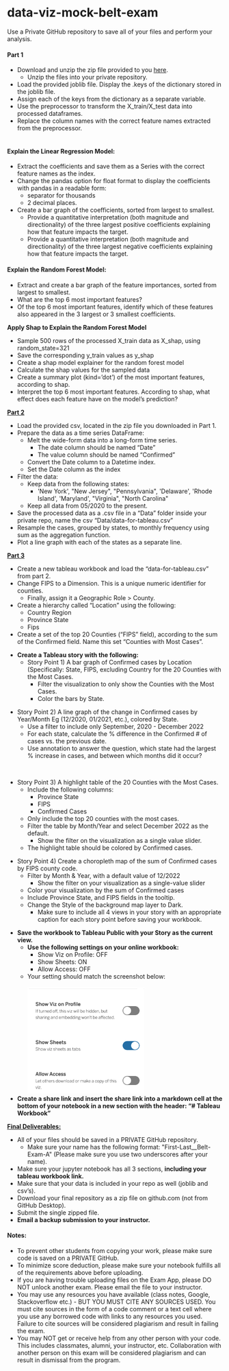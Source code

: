 # data-viz-mock-belt-exam

<p>
Use a Private GitHub repository to save all of your files and perform your analysis.
</p>
<h4>Part 1</h4>


<ul>

<li>Download and unzip the zip file provided to you <a href="https://drive.google.com/file/d/1qszDl9TklrXD1kHuu7vtJXsEm2lwbIQ-/view?usp=share_link">here</a>. 
<ul>
 
<li>Unzip the files into your private repository.
</li> 
</ul>

<li>Load the provided joblib file. Display the .keys of the dictionary stored in the joblib file.

<li>Assign each of the keys from the dictionary as a separate variable.

<li>Use the preprocessor to transform the X_train/X_test data into processed dataframes. 

<li>Replace the column names with the correct feature names extracted from the preprocessor.<br><br>
</li>
</ul>
<h4>Explain the Linear Regression Model:</h4>


<ul>

<li>Extract the coefficients and save them as a Series with the correct feature names as the index.

<li>Change the pandas option for float format to display the coefficients with pandas in a readable form: 
<ul>
 
<li> separator for thousands
 
<li>2 decimal places.
</li> 
</ul>

<li>Create a bar graph of the coefficients, sorted from largest to smallest. 
<ul>

<li>Provide a quantitative interpretation (both magnitude and directionality) of the three largest positive coefficients explaining how that feature impacts the target.

<li>Provide a quantitative interpretation (both magnitude and directionality)  of the three largest negative coefficients explaining how that feature impacts the target.
</li>
</ul>
</li>
</ul>
<h4>Explain the Random Forest Model:</h4>


<ul>

<li>Extract and create a bar graph of the feature importances, sorted from largest to smallest. 

<li>What are the top 6 most important features? 

<li>Of the top 6 most important features, identify which of these features also appeared in the 3 largest or 3 smallest coefficients. 
</li>
</ul>
<p>
<strong>Apply Shap to Explain the Random Forest Model</strong>
</p>
<ul>

<li>Sample 500 rows of the processed X_train data as X_shap, using random_state=321

<li>Save the corresponding y_train values as y_shap

<li>Create a shap model explainer for the random forest model

<li>Calculate the shap values for the sampled data

<li>Create a summary plot (kind=’dot’) of the most important features, according to shap.

<li>Interpret the top 6 most important features. According to shap, what effect does each feature have on the model’s prediction?
</li>
</ul>
<p>
<strong><span style="text-decoration:underline;">Part 2</span></strong>
</p>
<ul>

<li>Load the provided csv, located in the zip file you downloaded in Part 1.

<li>Prepare the data as a time series DataFrame: 
<ul>
 
<li>Melt the wide-form data into a long-form time series.  
<ul>
  
<li>The date column should be named “Date”
  
<li>The value column should be named “Confirmed”
</li>  
</ul>
 
<li>Convert the Date column to a Datetime index.
 
<li>Set the Date column as the index
</li> 
</ul>

<li>Filter the data: 
<ul>
 
<li>Keep data from the following states:   
<ul>
  
<li> 'New York', "New Jersey", "Pennsylvania", 'Delaware', 'Rhode Island', 'Maryland', "Virginia", "North Carolina"
</li>  
</ul>
 
<li>Keep all data from 05/2020 to the present.
</li> 
</ul>

<li>Save the processed data as a  .csv file in a “Data” folder inside your private repo, name the csv “Data/data-for-tableau.csv”

<li>Resample the cases, grouped by states, to monthly frequency using sum as the aggregation function.

<li>Plot a line graph with each of the states as a separate line.
</li>
</ul>
<p>
<strong><span style="text-decoration:underline;">Part 3</span></strong>
</p>
<ul>

<li>Create a new tableau workbook and load the “data-for-tableau.csv” from part 2.

<li>Change FIPS to a Dimension. This is a unique numeric identifier for counties. 
<ul>
 
<li>Finally, assign it a Geographic Role > County.
</li> 
</ul>

<li>Create a hierarchy called “Location” using the following: 
<ul>
 
<li>Country Region
 
<li>Province State
 
<li>Fips
</li> 
</ul>

<li>Create a set of the top 20 Counties (“FIPS” field),  according to the sum of the Confirmed field. Name this set  “Counties with Most Cases”.
</li>
</ul>
<ul>

<li><strong>Create a Tableau story with the following:</strong> 
<ul>
 
<li>Story Point 1) A bar graph of Confirmed cases by Location (Specifically: State, FIPS, excluding Country for the 20 Counties with the Most Cases.  
<ul>
  
<li>Filter the visualization to only show the Counties with the Most Cases.
  
<li>Color the bars by State.
</li>  
</ul>
</li>  
</ul>
</li>  
</ul> 
<ul>
 
<li>Story Point 2) A line graph of the change in Confirmed cases by Year/Month Eg (12/2020, 01/2021, etc.), colored by State.  
<ul>
  
<li>Use a filter to include only September, 2020 - December 2022
  
<li>For each state, calculate the % difference in the Confirmed # of cases vs. the previous date.
  
<li>Use annotation to answer the question, which state had the largest % increase in cases, and between which months did it occur? 
</li>  
</ul>
</li>  
</ul>
<p>
<strong><br></strong>
</p> 
<ul>
 
<li>Story Point 3) A highlight table of the 20 Counties with the Most Cases.  
<ul>
  
<li>Include the following columns:   
<ul>
   
<li>Province State
   
<li>FIPS
   
<li>Confirmed Cases
</li>   
</ul>
  
<li>Only include the top 20 counties with the most cases.
  
<li>Filter the table by Month/Year and select December 2022 as the default.   
<ul>
   
<li>Show the filter on the visualization as a single value slider.
</li>   
</ul>
  
<li>The highlight table should be colored by Confirmed cases.
</li>  
</ul>
</li>  
</ul> 
<ul>
 
<li>Story Point 4) Create a choropleth map of the sum of Confirmed cases by FIPS county code.  
<ul>
  
<li>Filter by Month & Year, with a default value of 12/2022   
<ul>
   
<li>Show the filter on your visualization as a single-value slider
</li>   
</ul>
  
<li>Color your visualization by the sum of Confirmed cases
  
<li>Include Province State, and FIPS fields in the tooltip.
  
<li>Change the Style of the background map layer to Dark.
<ul>

<li>Make sure to include all 4 views in your story with an appropriate caption for each story point before saving your workbook.
</li>
</ul>
</li>
</ul>
</li>
</ul>
<ul>

<li><strong>Save the workbook to Tableau Public with your Story as the current view.</strong> 
<ul>
 
<li><strong>Use the following settings on your online workbook:</strong>  
<ul>
  
<li>Show Viz on Profile: OFF
  
<li>Show Sheets: ON
  
<li>Allow Access: OFF
</li>  
</ul>
 
<li>Your setting should match the screenshot below:<br><br>
<img src="images/image1.png" width="" alt="alt_text" title="image_tooltip">

</li> 
</ul>

<li><strong>Create a share link and insert the share link into a markdown cell at the bottom of your notebook in a new section with the header: “# Tableau Workbook”</strong>
</li>
</ul>
<p>
<strong><span style="text-decoration:underline;">Final Deliverables: </span></strong>
</p>
<ul>

<li>All of your files should be saved in a PRIVATE GitHub repository. 
<ul>
 
<li>Make sure your name has the following format: "First-Last__Belt-Exam-A" (Please make sure you use two underscores after your name).
</li> 
</ul>

<li>Make sure your jupyter notebook has all 3 sections, <strong>including your tableau workbook link.</strong>

<li>Make sure that your data is included in your repo as well (joblib and csv’s). 

<li>Download your final repository as a zip file on github.com (not from GitHub Desktop).

<li>Submit the single zipped file.

<li><strong>Email a backup submission to your instructor.</strong>
</li>
</ul>
<h4>Notes:</h4>


<ul>

<li>To prevent other students from copying your work, please make sure code is saved on a PRIVATE GitHub.

<li>To minimize score deduction, please make sure your notebook fulfills all of the requirements above before uploading. 

<li>If you are having trouble uploading files on the Exam App, please DO NOT unlock another exam. Please email the file to your instructor.

<li>You may use any resources you have available (class notes, Google, Stackoverflow etc.) - BUT YOU MUST CITE ANY SOURCES USED. You must cite sources in the form of a code comment or a text cell where you use any borrowed code with links to any resources you used. Failure to cite sources will be considered plagiarism and result in failing the exam.

<li>You may NOT get or receive help from any other person with your code. This includes classmates, alumni, your instructor, etc. Collaboration with another person on this exam will be considered plagiarism and can result in dismissal from the program.